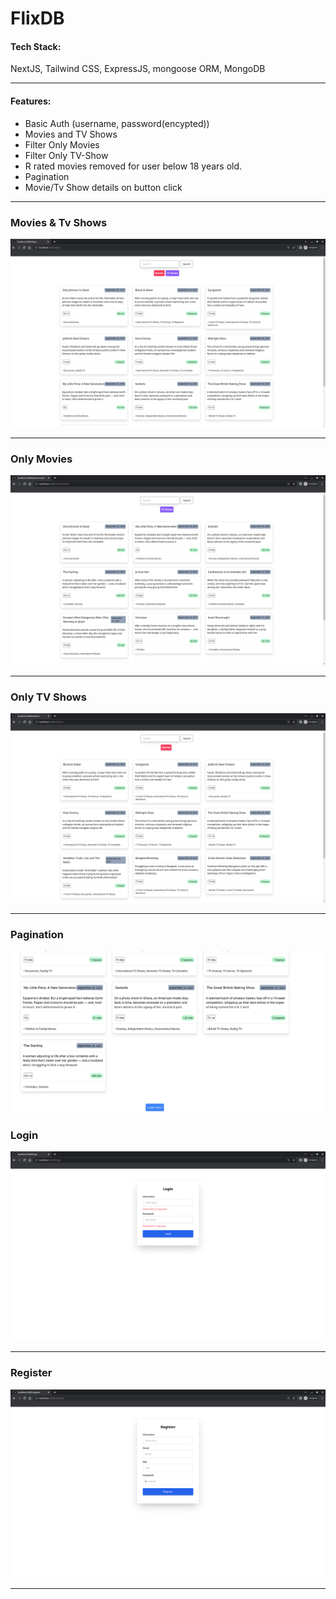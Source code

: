 # FlixDB

#### Tech Stack:
NextJS, Tailwind CSS, ExpressJS, mongoose ORM, MongoDB

---

#### Features:
- Basic Auth (username, password(encypted))
- Movies and TV Shows
- Filter Only Movies
- Filter Only TV-Show
- R rated movies removed for user below 18 years old.
- Pagination 
- Movie/Tv Show details on button click

---
### Movies & Tv Shows 

![all](https://raw.githubusercontent.com/indahud/flixdb/main/demo/all.png)

---

### Only Movies

![movies](https://raw.githubusercontent.com/indahud/flixdb/main/demo/only_movies.png)

---

### Only TV Shows

![tv](https://raw.githubusercontent.com/indahud/flixdb/main/demo/only_tv_show.png)

---

### Pagination
![pagination](https://raw.githubusercontent.com/indahud/flixdb/main/demo/pagination.png)

### Login
![login](https://raw.githubusercontent.com/indahud/flixdb/main/demo/login.png)

---
### Register
![register](https://raw.githubusercontent.com/indahud/flixdb/main/demo/register.png)

---

